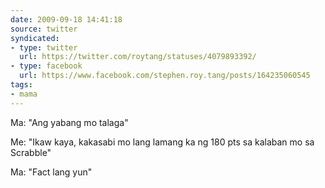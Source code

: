 ```yaml
---
date: 2009-09-18 14:41:18
source: twitter
syndicated:
- type: twitter
  url: https://twitter.com/roytang/statuses/4079893392/
- type: facebook
  url: https://www.facebook.com/stephen.roy.tang/posts/164235060545
tags:
- mama
---
```


Ma: "Ang yabang mo talaga"

Me: "Ikaw kaya, kakasabi mo lang lamang ka ng 180 pts sa kalaban mo sa Scrabble"

Ma: "Fact lang yun"